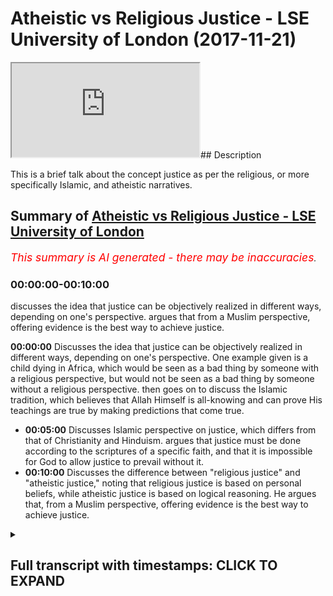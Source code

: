 # Atheistic vs Religious Justice  - LSE University  of London (2017-11-21)

<iframe loading='lazy' allow='autoplay' src='https://www.youtube.com/embed/8t4G19Wr_mo'></iframe>## Description

This is a brief talk about the concept justice as per the religious, or more specifically Islamic, and atheistic narratives.

## Summary of [Atheistic vs Religious Justice - LSE University of London](https://www.youtube.com/watch?v=8t4G19Wr_mo)

*<span style="color:red; font-size:125%">This summary is AI generated - there may be inaccuracies</span>. [](/)*

### <a onclick="modifyYTiframeseektime('0')">00:00:00-00:10:00</a>

 discusses the idea that justice can be objectively realized in different ways, depending on one's perspective. argues that from a Muslim perspective, offering evidence is the best way to achieve justice.

**<a onclick="modifyYTiframeseektime('0')">00:00:00</a>** Discusses the idea that justice can be objectively realized in different ways, depending on one's perspective. One example given is a child dying in Africa, which would be seen as a bad thing by someone with a religious perspective, but would not be seen as a bad thing by someone without a religious perspective.  then goes on to discuss the Islamic tradition, which believes that Allah Himself is all-knowing and can prove His teachings are true by making predictions that come true.

* **<a onclick="modifyYTiframeseektime('300')">00:05:00</a>** Discusses Islamic perspective on justice, which differs from that of Christianity and Hinduism. argues that justice must be done according to the scriptures of a specific faith, and that it is impossible for God to allow justice to prevail without it.
* **<a onclick="modifyYTiframeseektime('600')">00:10:00</a>** Discusses the difference between "religious justice" and "atheistic justice," noting that religious justice is based on personal beliefs, while atheistic justice is based on logical reasoning. He argues that, from a Muslim perspective, offering evidence is the best way to achieve justice.

<details><summary><h2>Full transcript with timestamps: CLICK TO EXPAND</h2></summary>

<a onclick="modifyYTiframeseektime('2')">0:00:02</a> [Music]  
<a onclick="modifyYTiframeseektime('20')">0:00:20</a> see how justice be objectively  
<a onclick="modifyYTiframeseektime('26')">0:00:26</a> actualized in that context it cannot be  
<a onclick="modifyYTiframeseektime('30')">0:00:30</a> objectively actually I'm gonna give you  
<a onclick="modifyYTiframeseektime('32')">0:00:32</a> a crude example of a child dies a small  
<a onclick="modifyYTiframeseektime('35')">0:00:35</a> boy dies in Africa or something like  
<a onclick="modifyYTiframeseektime('38')">0:00:38</a> this someone whose approval was no other  
<a onclick="modifyYTiframeseektime('40')">0:00:40</a> faith clearly this is a bad thing and  
<a onclick="modifyYTiframeseektime('44')">0:00:44</a> then expected where it's not good but  
<a onclick="modifyYTiframeseektime('47')">0:00:47</a> where has justice been actualized you  
<a onclick="modifyYTiframeseektime('50')">0:00:50</a> know there are people that live to give  
<a onclick="modifyYTiframeseektime('51')">0:00:51</a> you 40 50 60 this young boy has died  
<a onclick="modifyYTiframeseektime('55')">0:00:55</a> where has justice been actualized and  
<a onclick="modifyYTiframeseektime('58')">0:00:58</a> has not been actualized because really  
<a onclick="modifyYTiframeseektime('61')">0:01:01</a> the physical realm around us as always  
<a onclick="modifyYTiframeseektime('65')">0:01:05</a> sees over again so from that perspective  
<a onclick="modifyYTiframeseektime('68')">0:01:08</a> it ends at that the boy dies you have to  
<a onclick="modifyYTiframeseektime('72')">0:01:12</a> do this actually a rearrangement of  
<a onclick="modifyYTiframeseektime('73')">0:01:13</a> atoms if you look at on naturalism it  
<a onclick="modifyYTiframeseektime('76')">0:01:16</a> has no spiritual objective value that's  
<a onclick="modifyYTiframeseektime('80')">0:01:20</a> why you'll find you could say religion  
<a onclick="modifyYTiframeseektime('82')">0:01:22</a> fills in the gap for justice any kind of  
<a onclick="modifyYTiframeseektime('85')">0:01:25</a> religion I'm not saying a certain  
<a onclick="modifyYTiframeseektime('86')">0:01:26</a> civility what happened  
<a onclick="modifyYTiframeseektime('88')">0:01:28</a> religious faiths tradition attempts to  
<a onclick="modifyYTiframeseektime('90')">0:01:30</a> come with a meta-narrative which fills  
<a onclick="modifyYTiframeseektime('94')">0:01:34</a> in the gaps for these problems so  
<a onclick="modifyYTiframeseektime('96')">0:01:36</a> Christianity obviously in the Sun  
<a onclick="modifyYTiframeseektime('98')">0:01:38</a> Judaism Islam but let's look Judaism  
<a onclick="modifyYTiframeseektime('101')">0:01:41</a> have concepts of the afterlife of the  
<a onclick="modifyYTiframeseektime('103')">0:01:43</a> afterlife wrecking their judgment why  
<a onclick="modifyYTiframeseektime('107')">0:01:47</a> because it's necessary for a site  
<a onclick="modifyYTiframeseektime('108')">0:01:48</a> perspective what happens in this world  
<a onclick="modifyYTiframeseektime('112')">0:01:52</a> is inextricably connected with what  
<a onclick="modifyYTiframeseektime('116')">0:01:56</a> happens and here are the same thing with  
<a onclick="modifyYTiframeseektime('117')">0:01:57</a> Rosetta there was a deaf gentleman we  
<a onclick="modifyYTiframeseektime('120')">0:02:00</a> believe  
<a onclick="modifyYTiframeseektime('120')">0:02:00</a> of judgment the day of judgement is an  
<a onclick="modifyYTiframeseektime('123')">0:02:03</a> incredibly important concept and inside  
<a onclick="modifyYTiframeseektime('126')">0:02:06</a> Trisha why because that boy that has  
<a onclick="modifyYTiframeseektime('129')">0:02:09</a> died a very young age when that boy dies  
<a onclick="modifyYTiframeseektime('135')">0:02:15</a> is it the end of the story that no for  
<a onclick="modifyYTiframeseektime('137')">0:02:17</a> the Muslim absolutely Christian it's not  
<a onclick="modifyYTiframeseektime('139')">0:02:19</a> the end of the story even for the second  
<a onclick="modifyYTiframeseektime('142')">0:02:22</a> dinner because the what did the  
<a onclick="modifyYTiframeseektime('143')">0:02:23</a> reincarnated into snakes would be in  
<a onclick="modifyYTiframeseektime('145')">0:02:25</a> Lion human whatever could be yeah but  
<a onclick="modifyYTiframeseektime('153')">0:02:33</a> you know or it could be the facts from  
<a onclick="modifyYTiframeseektime('155')">0:02:35</a> our perspective Christian perspective  
<a onclick="modifyYTiframeseektime('157')">0:02:37</a> that he goes to him or from the sea  
<a onclick="modifyYTiframeseektime('159')">0:02:39</a> perspective that he is meshed back into  
<a onclick="modifyYTiframeseektime('163')">0:02:43</a> garden becomes part but a new Jewish  
<a onclick="modifyYTiframeseektime('165')">0:02:45</a> perspective that he's once again in the  
<a onclick="modifyYTiframeseektime('168')">0:02:48</a> company of God in a way which constant  
<a onclick="modifyYTiframeseektime('171')">0:02:51</a> dependent per se in Judaism maybe but  
<a onclick="modifyYTiframeseektime('177')">0:02:57</a> yeah so everyone has some kind of  
<a onclick="modifyYTiframeseektime('179')">0:02:59</a> solution or we go back to our prophet on  
<a onclick="modifyYTiframeseektime('182')">0:03:02</a> issue how do you prove your concepts how  
<a onclick="modifyYTiframeseektime('186')">0:03:06</a> do you know that what you're saying is  
<a onclick="modifyYTiframeseektime('187')">0:03:07</a> true that's why there's an important  
<a onclick="modifyYTiframeseektime('191')">0:03:11</a> thing which the Islamic tradition comes  
<a onclick="modifyYTiframeseektime('195')">0:03:15</a> with which I would say is one says  
<a onclick="modifyYTiframeseektime('198')">0:03:18</a> including me but it's something which is  
<a onclick="modifyYTiframeseektime('203')">0:03:23</a> because a specific to the son to issue  
<a onclick="modifyYTiframeseektime('207')">0:03:27</a> point one and we believe that God  
<a onclick="modifyYTiframeseektime('211')">0:03:31</a> Himself is all just of course but that  
<a onclick="modifyYTiframeseektime('215')">0:03:35</a> his commandments of his scripture of the  
<a onclick="modifyYTiframeseektime('219')">0:03:39</a> line person that it can be shown to be  
<a onclick="modifyYTiframeseektime('223')">0:03:43</a> true because all human beings have an  
<a onclick="modifyYTiframeseektime('226')">0:03:46</a> urge a craving for some kind of rational  
<a onclick="modifyYTiframeseektime('229')">0:03:49</a> evidence base so we have six thousand  
<a onclick="modifyYTiframeseektime('234')">0:03:54</a> two hundred  
<a onclick="modifyYTiframeseektime('234')">0:03:54</a> 6ix which are translated verses and area  
<a onclick="modifyYTiframeseektime('240')">0:04:00</a> in arabic with what it is is it's really  
<a onclick="modifyYTiframeseektime('243')">0:04:03</a> evidence in other words the Islamic  
<a onclick="modifyYTiframeseektime('248')">0:04:08</a> tradition doesn't say just believe it  
<a onclick="modifyYTiframeseektime('250')">0:04:10</a> doesn't say that it says first of all be  
<a onclick="modifyYTiframeseektime('253')">0:04:13</a> exposed to the evidences of Islam okay  
<a onclick="modifyYTiframeseektime('258')">0:04:18</a> understand the theories understand and  
<a onclick="modifyYTiframeseektime('260')">0:04:20</a> if you are convinced then the problems  
<a onclick="modifyYTiframeseektime('266')">0:04:26</a> of justice a problems of evil all of  
<a onclick="modifyYTiframeseektime('268')">0:04:28</a> those will be results so from our  
<a onclick="modifyYTiframeseektime('270')">0:04:30</a> perspective is not the fact that we just  
<a onclick="modifyYTiframeseektime('271')">0:04:31</a> wanted to a Muslim family is wrong  
<a onclick="modifyYTiframeseektime('274')">0:04:34</a> perspective and that we just follow our  
<a onclick="modifyYTiframeseektime('277')">0:04:37</a> forefathers follow know what we are  
<a onclick="modifyYTiframeseektime('280')">0:04:40</a> provided with lack perspective is  
<a onclick="modifyYTiframeseektime('282')">0:04:42</a> endless  
<a onclick="modifyYTiframeseektime('282')">0:04:42</a> what kind of engine is different kinds  
<a onclick="modifyYTiframeseektime('285')">0:04:45</a> of evidence so on challenges human  
<a onclick="modifyYTiframeseektime('289')">0:04:49</a> beings to find contradictions in from  
<a onclick="modifyYTiframeseektime('291')">0:04:51</a> sample the Quran itself has an  
<a onclick="modifyYTiframeseektime('294')">0:04:54</a> inevitability to challenge so try to do  
<a onclick="modifyYTiframeseektime('296')">0:04:56</a> something like it  
<a onclick="modifyYTiframeseektime('297')">0:04:57</a> the karai it makes predictions of the  
<a onclick="modifyYTiframeseektime('301')">0:05:01</a> future which couldn't have been known  
<a onclick="modifyYTiframeseektime('302')">0:05:02</a> because obviously Greece could not have  
<a onclick="modifyYTiframeseektime('305')">0:05:05</a> known something of the future the Quran  
<a onclick="modifyYTiframeseektime('308')">0:05:08</a> is from endoscope the outreach language  
<a onclick="modifyYTiframeseektime('313')">0:05:13</a> or the usage of advertisement at that  
<a onclick="modifyYTiframeseektime('314')">0:05:14</a> time I've not perspective it was  
<a onclick="modifyYTiframeseektime('316')">0:05:16</a> something which couldn't have been  
<a onclick="modifyYTiframeseektime('318')">0:05:18</a> realized the Prophet Muhammad SAW  
<a onclick="modifyYTiframeseektime('319')">0:05:19</a> someone's character itself is seen as an  
<a onclick="modifyYTiframeseektime('322')">0:05:22</a> exemplar heritage the knowledge of  
<a onclick="modifyYTiframeseektime('324')">0:05:24</a> Islamic narrative itself makes perfect  
<a onclick="modifyYTiframeseektime('326')">0:05:26</a> sense from our perspective the idea of  
<a onclick="modifyYTiframeseektime('329')">0:05:29</a> one of the resistance or my fusing when  
<a onclick="modifyYTiframeseektime('332')">0:05:32</a> digital being has been exposed  
<a onclick="modifyYTiframeseektime('335')">0:05:35</a> well one diva B is exposed to the  
<a onclick="modifyYTiframeseektime('338')">0:05:38</a> evidences now they have a histological  
<a onclick="modifyYTiframeseektime('340')">0:05:40</a> base this hunk is such a light weight  
<a onclick="modifyYTiframeseektime('344')">0:05:44</a> can have an epistemological base you  
<a onclick="modifyYTiframeseektime('345')">0:05:45</a> have reason to believe when you have  
<a onclick="modifyYTiframeseektime('347')">0:05:47</a> reason to believe the concepts make  
<a onclick="modifyYTiframeseektime('349')">0:05:49</a> sense we have reason to understand the  
<a onclick="modifyYTiframeseektime('351')">0:05:51</a> judgment actually the day of judgement  
<a onclick="modifyYTiframeseektime('353')">0:05:53</a> helmet makes actually a true place Texas  
<a onclick="modifyYTiframeseektime('355')">0:05:55</a> hell is actually two persons from that  
<a onclick="modifyYTiframeseektime('358')">0:05:58</a> angle  
<a onclick="modifyYTiframeseektime('358')">0:05:58</a> we have resolution to the movie  
<a onclick="modifyYTiframeseektime('360')">0:06:00</a> that I go  
<a onclick="modifyYTiframeseektime('362')">0:06:02</a> human beings have a sad to be fair I  
<a onclick="modifyYTiframeseektime('365')">0:06:05</a> think Christians would say something  
<a onclick="modifyYTiframeseektime('366')">0:06:06</a> similar maybe not with the same kind of  
<a onclick="modifyYTiframeseektime('369')">0:06:09</a> argumentation what really this is when  
<a onclick="modifyYTiframeseektime('371')">0:06:11</a> we stand so from an Islamic perspective  
<a onclick="modifyYTiframeseektime('373')">0:06:13</a> the first point will say is that it  
<a onclick="modifyYTiframeseektime('377')">0:06:17</a> slams a religion whereby you have one  
<a onclick="modifyYTiframeseektime('380')">0:06:20</a> God that one God is the one greater the  
<a onclick="modifyYTiframeseektime('383')">0:06:23</a> universe who sustains you must maintain  
<a onclick="modifyYTiframeseektime('385')">0:06:25</a> it and he doesn't allow justice to  
<a onclick="modifyYTiframeseektime('387')">0:06:27</a> prepare it's impossible it's impossible  
<a onclick="modifyYTiframeseektime('389')">0:06:29</a> for God to allow justice to prevail  
<a onclick="modifyYTiframeseektime('392')">0:06:32</a> sorry evils for justice  
<a onclick="modifyYTiframeseektime('397')">0:06:37</a> oh great  
<a onclick="modifyYTiframeseektime('403')">0:06:43</a> DCP is in babysit alright so you see  
<a onclick="modifyYTiframeseektime('408')">0:06:48</a> what I mean  
<a onclick="modifyYTiframeseektime('409')">0:06:49</a> so it's impossible for justice not to  
<a onclick="modifyYTiframeseektime('412')">0:06:52</a> prevail with God a new picture and this  
<a onclick="modifyYTiframeseektime('415')">0:06:55</a> one God that sent more prophets and all  
<a onclick="modifyYTiframeseektime('417')">0:06:57</a> of the prophets came with the same exact  
<a onclick="modifyYTiframeseektime('419')">0:06:59</a> message which is to believe in one God  
<a onclick="modifyYTiframeseektime('420')">0:07:00</a> and to worship in that one and then to  
<a onclick="modifyYTiframeseektime('424')">0:07:04</a> come and do things which amount to  
<a onclick="modifyYTiframeseektime('425')">0:07:05</a> justice that's why in Orion  
<a onclick="modifyYTiframeseektime('427')">0:07:07</a> we have verses which specify how we  
<a onclick="modifyYTiframeseektime('430')">0:07:10</a> should be just to other people I feel  
<a onclick="modifyYTiframeseektime('432')">0:07:12</a> some sort of demand that chapter 5 the  
<a onclick="modifyYTiframeseektime('434')">0:07:14</a> Quran verse a well most part I had a  
<a onclick="modifyYTiframeseektime('436')">0:07:16</a> book that says yeah that you're a  
<a onclick="modifyYTiframeseektime('440')">0:07:20</a> dentist  
<a onclick="modifyYTiframeseektime('441')">0:07:21</a> he says o you who believe yeah be Hunico  
<a onclick="modifyYTiframeseektime('446')">0:07:26</a> I mean be upright injustice witnessing  
<a onclick="modifyYTiframeseektime('450')">0:07:30</a> true witnessing basically and a portion  
<a onclick="modifyYTiframeseektime('454')">0:07:34</a> of the right kind of apportioning the  
<a onclick="modifyYTiframeseektime('457')">0:07:37</a> rights of use of my faces well I had to  
<a onclick="modifyYTiframeseektime('461')">0:07:41</a> remember coach and I have a common so  
<a onclick="modifyYTiframeseektime('466')">0:07:46</a> don't let the enmity of those people any  
<a onclick="modifyYTiframeseektime('470')">0:07:50</a> person whoever it is people that don't  
<a onclick="modifyYTiframeseektime('473')">0:07:53</a> want you to to be a problem just to stop  
<a onclick="modifyYTiframeseektime('476')">0:07:56</a> you from being justice and be just and  
<a onclick="modifyYTiframeseektime('478')">0:07:58</a> that's closer to being pilot highest row  
<a onclick="modifyYTiframeseektime('480')">0:08:00</a> and another person certain research  
<a onclick="modifyYTiframeseektime('483')">0:08:03</a> chapter for the Quran says cool new  
<a onclick="modifyYTiframeseektime('485')">0:08:05</a> column in every Christian  
<a onclick="modifyYTiframeseektime('486')">0:08:06</a> well I have physical know where they are  
<a onclick="modifyYTiframeseektime('489')">0:08:09</a> not coming just bejust  
<a onclick="modifyYTiframeseektime('491')">0:08:11</a> okay easier than this against yourself  
<a onclick="modifyYTiframeseektime('495')">0:08:15</a> were against your parents and justice  
<a onclick="modifyYTiframeseektime('498')">0:08:18</a> for us from an Islamic perspective  
<a onclick="modifyYTiframeseektime('499')">0:08:19</a> despite what the media might it takes me  
<a onclick="modifyYTiframeseektime('501')">0:08:21</a> people really is something which is  
<a onclick="modifyYTiframeseektime('504')">0:08:24</a> blind it could be to Muslims to  
<a onclick="modifyYTiframeseektime('505')">0:08:25</a> homeowners that's why I go to my success  
<a onclick="modifyYTiframeseektime('508')">0:08:28</a> in the same chocolate chapter five the  
<a onclick="modifyYTiframeseektime('509')">0:08:29</a> right way that or faculty will I said if  
<a onclick="modifyYTiframeseektime('515')">0:08:35</a> you judge between them I and Christian  
<a onclick="modifyYTiframeseektime('517')">0:08:37</a> and the Jews or other disbelievers then  
<a onclick="modifyYTiframeseektime('520')">0:08:40</a> judge with fairness and justice right  
<a onclick="modifyYTiframeseektime('524')">0:08:44</a> and very oft repeated of us in the lobby  
<a onclick="modifyYTiframeseektime('526')">0:08:46</a> people notice appeal that certainly God  
<a onclick="modifyYTiframeseektime('528')">0:08:48</a> likes those who have just so but what is  
<a onclick="modifyYTiframeseektime('531')">0:08:51</a> justice attention just as generally  
<a onclick="modifyYTiframeseektime('534')">0:08:54</a> speaking is the Islamic version of  
<a onclick="modifyYTiframeseektime('536')">0:08:56</a> justice just like justice to the  
<a onclick="modifyYTiframeseektime('537')">0:08:57</a> Christian perspective we just will be  
<a onclick="modifyYTiframeseektime('539')">0:08:59</a> just as good as description justice  
<a onclick="modifyYTiframeseektime('541')">0:09:01</a> according to Hinduism will be just  
<a onclick="modifyYTiframeseektime('543')">0:09:03</a> justice according to the biography  
<a onclick="modifyYTiframeseektime('576')">0:09:36</a> anyways the point is just as usually  
<a onclick="modifyYTiframeseektime('580')">0:09:40</a> I'll say with generalizes is defined by  
<a onclick="modifyYTiframeseektime('584')">0:09:44</a> the scriptures of the specific faith  
<a onclick="modifyYTiframeseektime('585')">0:09:45</a> that means justice  
<a onclick="modifyYTiframeseektime('588')">0:09:48</a> so obviously justice for us is justice  
<a onclick="modifyYTiframeseektime('590')">0:09:50</a> put into chronic ninety justice it's  
<a onclick="modifyYTiframeseektime('594')">0:09:54</a> just Jesus  
<a onclick="modifyYTiframeseektime('621')">0:10:21</a> and that's rabbit misrata  
<a onclick="modifyYTiframeseektime('624')">0:10:24</a> and let's say that the reality is that  
<a onclick="modifyYTiframeseektime('627')">0:10:27</a> usually so what trying to establish  
<a onclick="modifyYTiframeseektime('629')">0:10:29</a> trust and foremost is an epistemological  
<a onclick="modifyYTiframeseektime('630')">0:10:30</a> base if we believe that we can attain  
<a onclick="modifyYTiframeseektime('634')">0:10:34</a> them in that Mister logical base then  
<a onclick="modifyYTiframeseektime('636')">0:10:36</a> justice or concepts of justice make  
<a onclick="modifyYTiframeseektime('638')">0:10:38</a> sense so from our perspective as Muslims  
<a onclick="modifyYTiframeseektime('639')">0:10:39</a> we try to offer evidence it's fully  
<a onclick="modifyYTiframeseektime('641')">0:10:41</a> under freeways and then just this or our  
<a onclick="modifyYTiframeseektime('643')">0:10:43</a> concepts of Justice will be more than  
<a onclick="modifyYTiframeseektime('645')">0:10:45</a> subjective  
<a onclick="modifyYTiframeseektime('649')">0:10:49</a> [Applause]  
</details>
